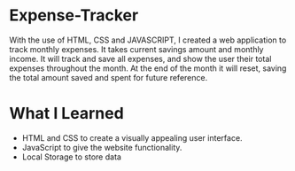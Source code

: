# Expense-Tracker

With the use of HTML, CSS and JAVASCRIPT, I created a web application to track monthly expenses. It takes current savings amount and monthly income. It will track and save all expenses, and show the user their total expenses throughout the month. At the end of the month it will reset, saving the total amount saved and spent for future reference.

# What I Learned

- HTML and CSS to create a visually appealing user interface.
- JavaScript to give the website functionality.
- Local Storage to store data
